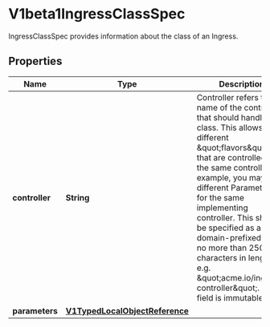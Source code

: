 

# V1beta1IngressClassSpec

IngressClassSpec provides information about the class of an Ingress.
## Properties

Name | Type | Description | Notes
------------ | ------------- | ------------- | -------------
**controller** | **String** | Controller refers to the name of the controller that should handle this class. This allows for different \&quot;flavors\&quot; that are controlled by the same controller. For example, you may have different Parameters for the same implementing controller. This should be specified as a domain-prefixed path no more than 250 characters in length, e.g. \&quot;acme.io/ingress-controller\&quot;. This field is immutable. |  [optional]
**parameters** | [**V1TypedLocalObjectReference**](V1TypedLocalObjectReference.md) |  |  [optional]



